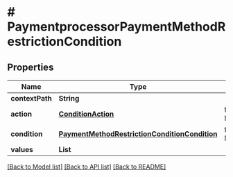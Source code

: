 # # PaymentprocessorPaymentMethodRestrictionCondition


## Properties 


Name | Type | Description | Notes
------------ | ------------- | ------------- | -------------
**contextPath**| **String** |   | [optional]
**action**| [**ConditionAction**](ConditionAction.md) |  for more information please, see Model/ConditionAction.php  | [optional] [default to ConditionAction.DISALLOW]
**condition**| [**PaymentMethodRestrictionConditionCondition**](PaymentMethodRestrictionConditionCondition.md) |  for more information please, see Model/PaymentMethodRestrictionConditionCondition.php  | [optional] [default to PaymentMethodRestrictionConditionCondition.IN]
**values**| **List<String>** |   | [optional]


[[Back to Model list]](../../README.md#models) [[Back to API list]](../../README.md#endpoints) [[Back to README]](../../README.md)

